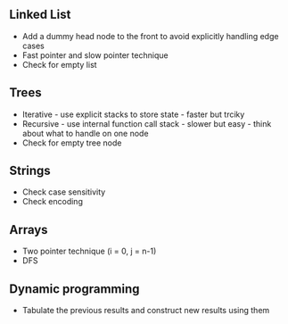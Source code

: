 ## Linked List
* Add a dummy head node to the front to avoid explicitly handling edge cases
* Fast pointer and slow pointer technique
* Check for empty list

## Trees
* Iterative - use explicit stacks to store state - faster but trciky
* Recursive - use internal function call stack - slower but easy - think about what to handle on one node
* Check for empty tree node

## Strings
* Check case sensitivity
* Check encoding

## Arrays
* Two pointer technique (i = 0, j = n-1)
* DFS

## Dynamic programming
* Tabulate the previous results and construct new results using them
